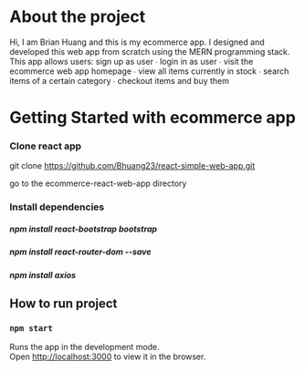 # About the project

Hi, I am Brian Huang and this is my ecommerce app.
I designed and developed this web app from scratch using the MERN programming stack. 
This app allows users:
	sign up as user
		∙ login in as user
		∙ visit the ecommerce web app homepage
		∙ view all items currently in stock
		∙ search items of a certain category
		∙ checkout items and buy them


# Getting Started with ecommerce app

### Clone react app
git clone https://github.com/Bhuang23/react-simple-web-app.git

go to the ecommerce-react-web-app directory


### Install dependencies
##### npm install react-bootstrap bootstrap
##### npm install react-router-dom --save
##### npm install axios
## How to run project
### `npm start`

Runs the app in the development mode.\
Open [http://localhost:3000](http://localhost:3000) to view it in the browser.

